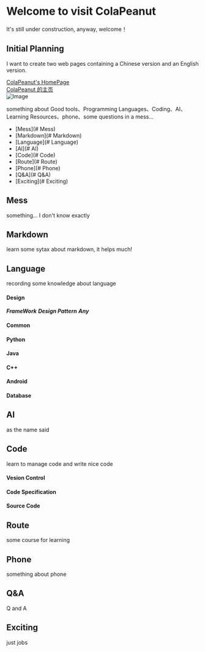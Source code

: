 # Welcome to visit ColaPeanut

It's still under construction, anyway, welcome！

## Initial Planning

I want to create two web pages containing a Chinese version and an English version.

[ColaPeanut's HomePage](https://colapeanut.github.io/)  
[ColaPeanut 的主页](https://colapeanut.github.io/)  
![Image](src)

something about Good tools、Programming Languages、Coding、AI、Learning Resources、phone、some questions in a mess...
- [Mess](# Mess)
- [Markdown](# Markdown)
- [Language](# Language)
- [AI](# AI)
- [Code](# Code)
- [Route](# Route)
- [Phone](# Phone)
- [Q&A](# Q&A)
- [Exciting](# Exciting)


## <span id="Mess">Mess</span>
something... I don't know exactly

## <span id="Markdown">Markdown</span>
learn some sytax about markdown, it helps much!

## <span id="Language">Language</span>
recording some knowledge about language
#### Design
***FrameWork***
***Design Pattern***
***Any***
#### Common
#### Python
#### Java
#### C++
#### Android
#### Database

## <span id="AI">AI</span>
as the name said

## <span id="Code">Code</span>
learn to manage code and write nice code
#### Vesion Control
#### Code Specification
#### Source Code


## <span id="Route">Route</span>
some course for learning

## <span id="Phone">Phone</span>
something about phone

## <span id="Q&A">Q&A</span>
Q and A

## <span id="Exciting">Exciting</span>
just jobs

